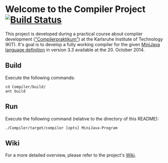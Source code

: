 # Welcome to the Compiler Project    [![Build Status](https://travis-ci.org/replimoc/compiler.svg?branch=master)](https://travis-ci.org/replimoc/compiler)

This project is developed during a practical course about compiler development (["Compilerpraktikum"](https://pp.info.uni-karlsruhe.de/lehre/WS201415/compprakt/)) at the Karlsruhe Institute of Technology (KIT). It's goal is to develop a fully working compiler for the given [MiniJava language definition](https://pp.info.uni-karlsruhe.de/lehre/WS201415/compprakt/intern/sprachbericht.pdf) in version 3.3 available at the 20. October 2014.

## Build

Execute the following commands:

```
cd Compiler/build/
ant build
```

## Run

Execute the following command (relative to the directory of this README):

```
./Compiler/target/compiler [opts] MiniJava-Program
```

## Wiki

For a more detailed overview, please refer to the project's [Wiki](https://github.com/andreas-eberle/compiler/wiki).
